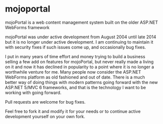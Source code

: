 # mojoportal
mojoPortal is a web content management system built on the older ASP.NET WebForms framework

mojoPortal was under active development from August 2004 until late 2014 but it is no longer under active development. I am continuing to maintain it with security fixes if such issues come up, and occasionally bug fixes. 

I put in many years of time effort and money trying to build a business selling a few add on features for mojoPortal, but never really made a living on it and now it has declined in popularity to a point where it is no longer a worthwhile venture for me. Many people now consider the ASP.NET WebForms platform as old fashioned and out of date. There is a much better way of doing things with modern patterns going forward with the new ASP.NET 5/MVC 6 frameworks, and that is the technology I want to be working with going forward.

Pull requests are welcome for bug fixes.

Feel free to fork it and modify it for your needs or to continue active development yourself on your own fork.
